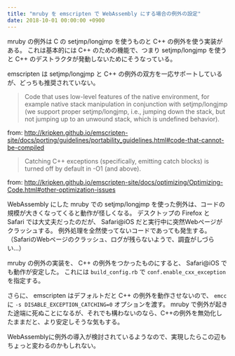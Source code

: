 ```yaml
---
title: "mruby を emscripten で WebAssembly にする場合の例外の設定"
date: 2018-10-01 00:00:00 +0900
---
```


mruby の例外は C の setjmp/longjmp を使うものと C++ の例外を使う実装がある。
これは基本的には C++ のための機能で、つまり setjmp/longjmp を使うと C++ のデストラクタが発動しないためにそうなっている。

emscripten は setjmp/longjmp と C++ の例外の双方を一応サポートしているが、どっちも推奨されていない。

>Code that uses low-level features of the native environment, for example native stack manipulation in conjunction with setjmp/longjmp (we support proper setjmp/longjmp, i.e., jumping down the stack, but not jumping up to an unwound stack, which is undefined behavior).

from: <http://kripken.github.io/emscripten-site/docs/porting/guidelines/portability_guidelines.html#code-that-cannot-be-compiled>

>Catching C++ exceptions (specifically, emitting catch blocks) is turned off by default in -O1 (and above).

from: <http://kripken.github.io/emscripten-site/docs/optimizing/Optimizing-Code.html#other-optimization-issues>

WebAssembly にした mruby での setjmp/longjmp を使った例外は、コードの規模が大きくなってくると動作が怪しくなる。
デスクトップの Firefox と Safari では大丈夫だったのだが、 Safari@iOS だと実行中に突然Webページがクラッシュする。
例外処理を全然使ってないコードであっても発生する。
（SafariのWebページのクラッシュ、ログが残らないようで、調査がしづらい…）

mruby の例外の実装を、 C++ の例外をつかったものにすると、 Safari@iOS でも動作が安定した。
これには `build_config.rb` で `conf.enable_cxx_exception` を指定する。

さらに、 emscripten はデフォルトだと C++ の例外を動作させないので、 `emcc` に `-s DISABLE_EXCEPTION_CATCHING=0` オプションを渡す。
mruby で例外が起きた途端に死ぬことになるが、それでも構わないのなら、C++の例外を無効化したままだと、より安定しそうな気もする。

WebAssemblyに例外の導入が検討されているようなので、実現したらこの辺もちょっと変わるのかもしれない。
